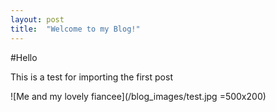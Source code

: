 ```yaml
---
layout: post
title:  "Welcome to my Blog!"
---
```



#Hello

This is a test for importing the first post

![Me and my lovely fiancee](/blog_images/test.jpg =500x200)